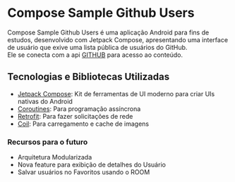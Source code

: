 # Compose Sample Github Users

Compose Sample Github Users é uma aplicação Android para fins de estudos, desenvolvido com Jetpack Compose, apresentando uma interface de usuário que exive uma lista pública de usuários do GitHub.  
Ele se conecta com a api [GITHUB](https://api.github.com/) para acesso ao conteúdo.

## Tecnologias e Bibliotecas Utilizadas
- [Jetpack Compose](https://developer.android.com/jetpack/compose): Kit de ferramentas de UI moderno para criar UIs nativas do Android
- [Coroutines](https://developer.android.com/kotlin/coroutines): Para programação assíncrona
- [Retrofit](https://square.github.io/retrofit/): Para fazer solicitações de rede
- [Coil](https://coil-kt.github.io/coil/compose/): Para carregamento e cache de imagens

### Recursos para o futuro
- Arquitetura Modularizada
- Nova feature para exibição de detalhes do Usuário
- Salvar usuários no Favoritos usando o ROOM